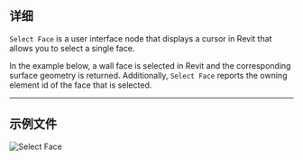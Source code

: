 ## 详细
`Select Face` is a user interface node that displays a cursor in Revit that allows you to select a single face.

In the example below, a wall face is selected in Revit and the corresponding surface geometry is returned. Additionally, `Select Face` reports the owning element id of the face that is selected.
___
## 示例文件

![Select Face](./Dynamo.Nodes.DSFaceSelection_img.jpg)

